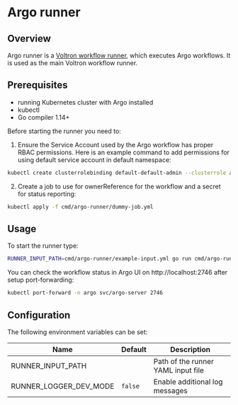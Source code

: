 # Argo runner

## Overview

Argo runner is a [Voltron workflow runner](../../docs/runner.md), which executes Argo workflows. It is used as the main Voltron workflow runner.

## Prerequisites

- running Kubernetes cluster with Argo installed
- kubectl
- Go compiler 1.14+

Before starting the runner you need to:
1. Ensure the Service Account used by the Argo workflow has proper RBAC permissions. Here is an example command to add permissions for using default service account in default namespace:
```bash
kubectl create clusterrolebinding default-default-admin --clusterrole admin --serviceaccount default:default
```
2. Create a job to use for ownerReference for the workflow and a secret for status reporting:
```bash
kubectl apply -f cmd/argo-runner/dummy-job.yml
```
## Usage

To start the runner type:
```bash
RUNNER_INPUT_PATH=cmd/argo-runner/example-input.yml go run cmd/argo-runner/main.go
```

You can check the workflow status in Argo UI on http://localhost:2746 after setup port-forwarding:
```bash
kubectl port-forward -n argo svc/argo-server 2746
```

## Configuration

The following environment variables can be set:

| Name                   | Default | Description                        |
|------------------------|---------|------------------------------------|
| RUNNER_INPUT_PATH      |         | Path of the runner YAML input file |
| RUNNER_LOGGER_DEV_MODE | `false` | Enable additional log messages     |
